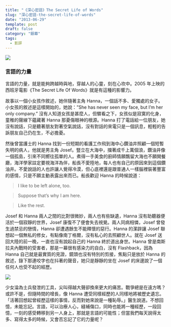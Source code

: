 ```yaml
---
title: "《深心密語》The Secret Life of Words"
slug: "深心密語-the-secret-life-of-words"
date: "2013-06-29"
template: post
draft: false
category: "銀幕"
tags:
  - 影評
---
```


![](/media/a9d09-0gql4ppmi9u7s6knz.jpeg)

### 言語的力量

言語的力量，就是能夠跨越時與地，穿越人的心靈，刻在心坎中。2005 年上映的西班牙電影《The Secret Life Of Words》就是有這種的影響力。

故事以一個小女孩作敘述，她伴隨著主角 Hanna，一個話不多、愛獨處的女子。小女孩的敘述是這樣開始的，她說：”She has never seen my face, but I’m her only company.” 沒有人知道女孩是甚麼人，但驟看之下，女孩似是寂寞的化身，童稚的聲線下蘊藏著 Hanna 那憂傷眼神的根源。Hanna 打了電話給一位朋友，她沒有說話，只是聽著朋友對著空氣說話，沒有對話的來電只是一個訊息，輕輕的告訴朋友自己仍在生，不必擔憂。

然後曾當護士的 Hanna 找到一份短期的看護工作飛到海中心鑽油井照顧一個短暫失明的病人，他就是男主角 Josef。豎立在大海中，擋著成千上萬個浪，鑽油井像一個孤島，引來不同嚮往孤單的人。煮得一手美食的廚師情願飄留大海也不願開餐廳，海洋學家註定要視海洋為伴，船長不愛陸地，每人也有自己的原因來到這個鑽油井。不愛說話的人也許讓人覺得冷漠，但心底裡還是跟普通人一樣腦裡裝著豐富的感情，只是不願主動表露出來而已。船長歡迎 Hanna 的時候說道：

> I like to be left alone, too.

> Suppose that’s why I am here.

> Like the rest.

Josef 和 Hanna 兩人之間的比對很微妙，兩人也有些缺遺，Hanna 沒有助聽器便活於一個寂靜的世界，Josef 康復不了便會失去視覺。兩人同病相憐，Josef 曾發生過禁忌的戀情，Hanna 卻遭遇餘生不能釋懷的惡行。Hanna 的潔辟讓 Josef 聯想起一個無私的修女，有點像南丁格爾，沒有私心的去照顧世人。就在 Josef 送回大陸的前一晚，一直也沒有說起自己的 Hanna 終於道出身世。Hanna 曾是南斯拉夫內戰時的受害者，那是一幕很有感染力的自白，沒有 Flashback，因為 Hanna 自己就是最實質的見證，鏡頭也沒有特別的剪接，焦點只是放於 Hanna 的敘述，錄下那連咬字也在抖著的聲音，她只是靜靜的坐在 Josef 的床邊說了一個任何人也受不起的經歷。

![](/media/13b9d-0t5vp_u3inpwauppo.jpeg)

少女淪為士兵發泄的工具，尖叫得越大聲卻換來更大的痛苦。戰爭總是在遠方嗎？或許不是，但隨時間的增長，像 Hanna 遭受同樣經歷的人同樣地將被歷史遺忘。「活著回想起曾經歷這樣的事情，反而對她來說是一種恥辱。」醫生說道。不想回憶，未能忘記。言語，可以治療人心，縫補傷口，同時也能將一種經歷，一段回憶，一刻的感受轉移到另一人身上，那就是言語的可能性；但當我們每天說得太多、寫得太多的時候，又會否忘記了它的力量呢？
